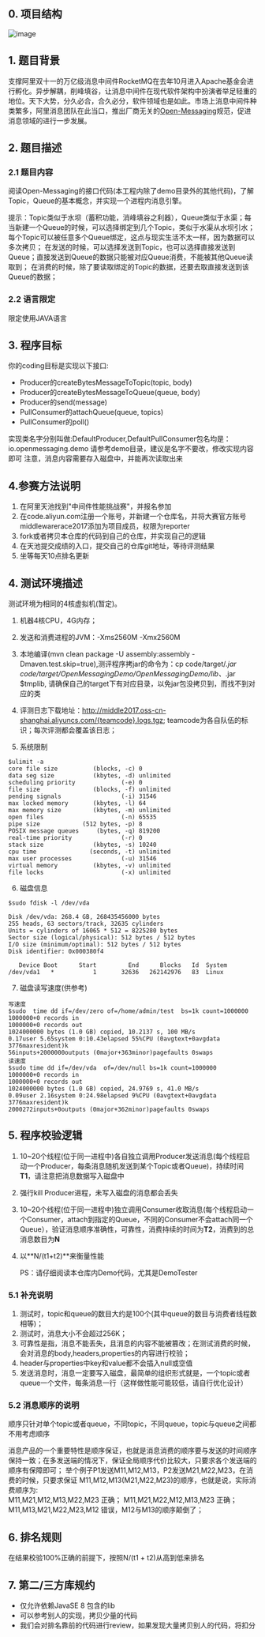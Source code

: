 ## 0. 项目结构
![image](https://github.com/jyunchyou/middlewarerace2017-preliminary/img/mq.png)



## 1. 题目背景
支撑阿里双十一的万亿级消息中间件RocketMQ在去年10月进入Apache基金会进行孵化。异步解耦，削峰填谷，让消息中间件在现代软件架构中扮演者举足轻重的地位。天下大势，分久必合，合久必分，软件领域也是如此。市场上消息中间件种类繁多，阿里消息团队在此当口，推出厂商无关的[Open-Messaging](https://openmessaging.github.io)规范，促进消息领域的进行一步发展。

## 2. 题目描述

### 2.1 题目内容
阅读Open-Messaging的接口代码(本工程内除了demo目录外的其他代码)，了解Topic，Queue的基本概念，并实现一个进程内消息引擎。

提示：Topic类似于水坝（蓄积功能，消峰填谷之利器），Queue类似于水渠；每当新建一个Queue的时候，可以选择绑定到几个Topic，类似于水渠从水坝引水；
每个Topic可以被任意多个Queue绑定，这点与现实生活不太一样，因为数据可以多次拷贝；
在发送的时候，可以选择发送到Topic，也可以选择直接发送到Queue；直接发送到Queue的数据只能被对应Queue消费，不能被其他Queue读取到；
在消费的时候，除了要读取绑定的Topic的数据，还要去取直接发送到该Queue的数据；


### 2.2 语言限定
限定使用JAVA语言

## 3.  程序目标

你的coding目标是实现以下接口:

 * Producer的createBytesMessageToTopic(topic, body)
 * Producer的createBytesMessageToQueue(queue, body)
 * Producer的send(message)
 * PullConsumer的attachQueue(queue, topics)
 * PullConsumer的poll()

实现类名字分别叫做:DefaultProducer,DefaultPullConsumer包名均是：io.openmessaging.demo
请参考demo目录，建议是名字不要改，修改实现内容即可
注意，消息内容需要存入磁盘中，并能再次读取出来


## 4.参赛方法说明
1. 在阿里天池找到"中间件性能挑战赛"，并报名参加
2. 在code.aliyun.com注册一个账号，并新建一个仓库名，并将大赛官方账号middlewarerace2017添加为项目成员，权限为reporter
3. fork或者拷贝本仓库的代码到自己的仓库，并实现自己的逻辑
4. 在天池提交成绩的入口，提交自己的仓库git地址，等待评测结果
5. 坐等每天10点排名更新


## 4. 测试环境描述
测试环境为相同的4核虚拟机(暂定)。
1. 机器4核CPU，4G内存；
2. 发送和消费进程的JVM：-Xms2560M -Xmx2560M
3. 本地编译(mvn clean package -U assembly:assembly -Dmaven.test.skip=true),测评程序拷jar的命令为：cp code/target/*.jar code/target/OpenMessagingDemo/OpenMessagingDemo/lib、*.jar $tmplib, 请确保自己的target下有对应目录，以免jar包没拷贝到，而找不到对应的类
4. 评测日志下载地址：http://middle2017.oss-cn-shanghai.aliyuncs.com/{teamcode}.logs.tgz; teamcode为各自队伍的标识；每次评测都会覆盖该日志；

5. 系统限制

```
$ulimit -a
core file size          (blocks, -c) 0
data seg size           (kbytes, -d) unlimited
scheduling priority             (-e) 0
file size               (blocks, -f) unlimited
pending signals                 (-i) 31546
max locked memory       (kbytes, -l) 64
max memory size         (kbytes, -m) unlimited
open files                      (-n) 65535
pipe size            (512 bytes, -p) 8
POSIX message queues     (bytes, -q) 819200
real-time priority              (-r) 0
stack size              (kbytes, -s) 10240
cpu time               (seconds, -t) unlimited
max user processes              (-u) 31546
virtual memory          (kbytes, -v) unlimited
file locks                      (-x) unlimited
```

6. 磁盘信息

```
$sudo fdisk -l /dev/vda

Disk /dev/vda: 268.4 GB, 268435456000 bytes
255 heads, 63 sectors/track, 32635 cylinders
Units = cylinders of 16065 * 512 = 8225280 bytes
Sector size (logical/physical): 512 bytes / 512 bytes
I/O size (minimum/optimal): 512 bytes / 512 bytes
Disk identifier: 0x000380f4

   Device Boot      Start         End      Blocks   Id  System
/dev/vda1   *           1       32636   262142976   83  Linux
```

7. 磁盘读写速度(供参考)

```
写速度
$sudo  time dd if=/dev/zero of=/home/admin/test  bs=1k count=1000000
1000000+0 records in
1000000+0 records out
1024000000 bytes (1.0 GB) copied, 10.2137 s, 100 MB/s
0.17user 5.65system 0:10.43elapsed 55%CPU (0avgtext+0avgdata 3776maxresident)k
56inputs+2000000outputs (0major+363minor)pagefaults 0swaps
读速度
$sudo time dd if=/dev/vda  of=/dev/null bs=1k count=1000000
1000000+0 records in
1000000+0 records out
1024000000 bytes (1.0 GB) copied, 24.9769 s, 41.0 MB/s
0.09user 2.16system 0:24.98elapsed 9%CPU (0avgtext+0avgdata 3776maxresident)k
2000272inputs+0outputs (0major+362minor)pagefaults 0swaps
```



## 5. 程序校验逻辑

1. 10~20个线程(位于同一进程中)各自独立调用Producer发送消息(每个线程启动一个Producer，每条消息随机发送到某个Topic或者Queue)，持续时间**T1**，请注意把消息数据写入磁盘中
2. 强行kill Producer进程，未写入磁盘的消息都会丢失
3. 10~20个线程(位于同一进程中)独立调用Consumer收取消息(每个线程启动一个Consumer，attach到指定的Queue，不同的Consumer不会attach同一个Queue），验证消息顺序准确性，可靠性，消费持续的时间为**T2**，消费到的总消息数目为**N**
4. 以**N/(t1+t2)**来衡量性能

    PS：请仔细阅读本仓库内Demo代码，尤其是DemoTester

### 5.1 补充说明
1. 测试时，topic和queue的数目大约是100个(其中queue的数目与消费者线程数相等)；
2. 测试时，消息大小不会超过256K；
3. 可靠性是指，消息不能丢失，且消息的内容不能被篡改；在测试消费的时候，会对消息的body,headers,properties的内容进行校验；
4. header与properties中key和value都不会插入null或空值
5. 发送消息时，消息一定要写入磁盘，最简单的组织形式就是，一个topic或者queue一个文件，每条消息一行（这样做性能可能较低，请自行优化设计）

### 5.2 消息顺序的说明
顺序只针对单个topic或者queue，不同topic，不同queue，topic与queue之间都不用考虑顺序

消息产品的一个重要特性是顺序保证，也就是消息消费的顺序要与发送的时间顺序保持一致；在多发送端的情况下，保证全局顺序代价比较大，只要求各个发送端的顺序有保障即可；
举个例子P1发送M11,M12,M13，P2发送M21,M22,M23，在消费的时候，只要求保证  M11,M12,M13(M21,M22,M23)的顺序，也就是说，实际消费顺序为:    
M11,M21,M12,M13,M22,M23 正确；
M11,M21,M22,M12,M13,M23 正确；
M11,M13,M21,M22,M23,M12 错误，M12与M13的顺序颠倒了；  

## 6. 排名规则

在结果校验100%正确的前提下，按照N/(t1 + t2)从高到低来排名


## 7. 第二/三方库规约

* 仅允许依赖JavaSE 8 包含的lib
* 可以参考别人的实现，拷贝少量的代码
* 我们会对排名靠前的代码进行review，如果发现大量拷贝别人的代码，将扣分


